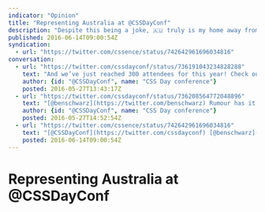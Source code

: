 ```yaml
---
indicator: "Opinion"
title: "Representing Australia at @CSSDayConf"
description: "Despite this being a joke, 🇦🇺 truly is my home away from home."
published: 2016-06-14T09:00:54Z
syndication:
  - url: "https://twitter.com/cssence/status/742642961696034816"
conversation:
  - url: "https://twitter.com/cssdayconf/status/736191043234828288"
    text: "And we’ve just reached 300 attendees for this year! Check out who’s coming at [cssday.nl/2016/attendees](https://cssday.nl/2016/attendees)"
    author: {id: "@CSSDayConf", name: "CSS Day conference"}
    posted: 2016-05-27T13:43:17Z
  - url: "https://twitter.com/cssdayconf/status/736208564772048896"
    text: "[@benschwarz](https://twitter.com/benschwarz) Rumour has it they already have a nice CSS conference scene over there! 🙂 (Also, indeed, we haven’t seen any Aussies so far..)"
    author: {id: "@CSSDayConf", name: "CSS Day conference"}
    posted: 2016-05-27T14:52:54Z
  - url: "https://twitter.com/cssence/status/742642961696034816"
    text: "[@CSSDayConf](https://twitter.com/cssdayconf) [@benschwarz](https://twitter.com/benschwarz) If it helps, I’m the “Other: AT (1)” guy. Looking forward to represent Austr(al)ia this year."
    posted: 2016-06-14T09:00:54Z
---
```


# Representing Australia at @CSSDayConf
